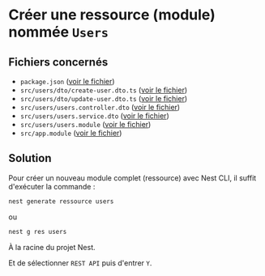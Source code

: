 # Créer une ressource (module) nommée `Users`

## Fichiers concernés

- `package.json` ([voir le fichier](./e-commerce/package.json))
- `src/users/dto/create-user.dto.ts` ([voir le fichier](./e-commerce/src/users/dto/create-user.dto.ts))
- `src/users/dto/update-user.dto.ts` ([voir le fichier](./e-commerce/src/users/dto/update-user.dto.ts))
- `src/users/users.controller.dto` ([voir le fichier](./e-commerce/src/users/users.controller.ts))
- `src/users/users.service.dto` ([voir le fichier](./e-commerce/src/users/users.service.ts))
- `src/users/users.module` ([voir le fichier](./e-commerce/src/users/users.module.ts))
- `src/app.module` ([voir le fichier](./e-commerce/src/app.module.ts))

## Solution

Pour créer un nouveau module complet (ressource) avec Nest CLI, il suffit d'exécuter la commande :

```sh
nest generate ressource users
```

ou

```sh
nest g res users
```

À la racine du projet Nest.

Et de sélectionner `REST API` puis d'entrer `Y`.